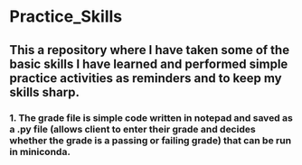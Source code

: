 # Practice_Skills

## This a repository where I have taken some of the basic skills I have learned and performed simple practice activities as reminders and to keep my skills sharp.

### 1.  The grade file is simple code written in notepad and saved as a .py file (allows client to enter their grade and decides whether the grade is a passing or failing grade) that can be run in miniconda.  
